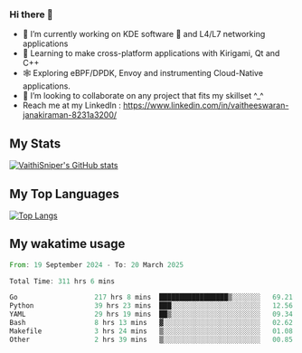 ### Hi there 👋

- 🔭 I’m currently working on KDE software 💓 and L4/L7 networking applications 
- 📖 Learning to make cross-platform applications with Kirigami, Qt and C++
- 🕸️ Exploring eBPF/DPDK, Envoy and instrumenting Cloud-Native applications. 
- 👯 I’m looking to collaborate on any project that fits my skillset ^_^
- Reach me at my LinkedIn : https://www.linkedin.com/in/vaitheeswaran-janakiraman-8231a3200/

## My Stats
[![VaithiSniper's GitHub stats](https://github-readme-stats.vercel.app/api?username=VaithiSniper&hide=stars&theme=radical)](https://github.com/anuraghazra/github-readme-stats)

## My Top Languages

[![Top Langs](https://github-readme-stats.vercel.app/api/top-langs/?username=VaithiSniper&layout=compact)](https://github.com/anuraghazra/github-readme-stats)

## My wakatime usage

<!--START_SECTION:waka-->

```rust
From: 19 September 2024 - To: 20 March 2025

Total Time: 311 hrs 6 mins

Go                   217 hrs 8 mins  █████████████████▒░░░░░░░   69.21 %
Python               39 hrs 23 mins  ███░░░░░░░░░░░░░░░░░░░░░░   12.56 %
YAML                 29 hrs 19 mins  ██▒░░░░░░░░░░░░░░░░░░░░░░   09.34 %
Bash                 8 hrs 13 mins   ▓░░░░░░░░░░░░░░░░░░░░░░░░   02.62 %
Makefile             3 hrs 24 mins   ▒░░░░░░░░░░░░░░░░░░░░░░░░   01.08 %
Other                2 hrs 39 mins   ▒░░░░░░░░░░░░░░░░░░░░░░░░   00.85 %
```

<!--END_SECTION:waka-->
